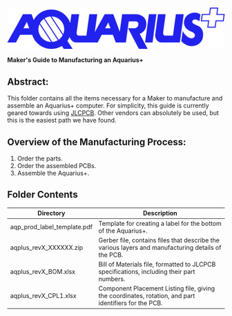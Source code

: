 ![Aquarius+ Logo](../EndUser/images/aquarius_plus_logo_BLUE.png)

**Maker's Guide to Manufacturing an Aquarius+**

## Abstract:

This folder contains all the items necessary for a Maker to manufacture and assemble an Aquarius+ computer. For simplicity, this guide is currently geared towards using [JLCPCB](https://jlcpcb.com). Other vendors can absolutely be used, but this is the easiest path we have found.

## Overview of the Manufacturing Process:

1. Order the parts.
2. Order the assembled PCBs.
3. Assemble the Aquarius+.

## Folder Contents

| Directory                   | Description                                                                                           |
| --------------------------- | ----------------------------------------------------------------------------------------------------- |
| aqp_prod_label_template.pdf | Template for creating a label for the bottom of the Aquarius+.                                        |
| aqplus_revX_XXXXXX.zip      | Gerber file, contains files that describe the various layers and manufacturing details of the PCB.    |
| aqplus_revX_BOM.xlsx        | Bill of Materials file, formatted to JLCPCB specifications, including their part numbers.             |
| aqplus_revX_CPL1.xlsx       | Component Placement Listing file, giving the coordinates, rotation, and part identifiers for the PCB. |
